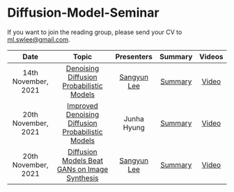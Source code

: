 # Diffusion-Model-Seminar

If you want to join the reading group, please send your CV to ml.swlee@gmail.com.



|       Date       | Topic | Presenters | Summary | Videos |
|:----------------:|:----------------------------------------:|:----------:|:------:|:------:
| 14th November, 2021 | [Denoising Diffusion Probabilistic Models](https://arxiv.org/abs/2006.11239) | [Sangyun Lee](https://sangyun884.github.io/) | [Summary](https://ribbon-event-ac8.notion.site/Denoising-Diffusion-Probabilistic-Models-ade353a9abaa41d98c3ae2c18b52c129) | [Video](https://youtu.be/sNkVRr56MtI)
| 20th November, 2021 | [Improved Denoising Diffusion Probabilistic Models](https://arxiv.org/abs/2102.09672) | Junha Hyung | [Summary](https://ribbon-event-ac8.notion.site/Improved-Denoising-Diffusion-Probabilistic-Models-efa847335aef4163bfd3ee96c176f659) | [Video](https://youtu.be/8dchQOqvrCE)
| 20th November, 2021 | [Diffusion Models Beat GANs on Image Synthesis](https://arxiv.org/abs/2105.05233) | [Sangyun Lee](https://sangyun884.github.io/) | [Summary](https://ribbon-event-ac8.notion.site/Diffusion-Models-Beat-GANs-on-Image-Synthesis-eb1f3826618d42e89d92e489c39f1371) | [Video](https://youtu.be/bSqA2AIaHy8)
